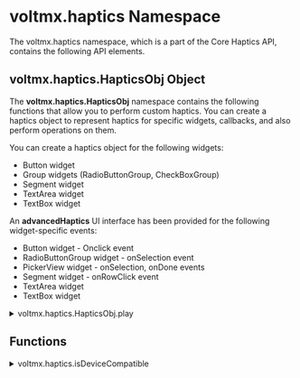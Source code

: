                             


voltmx.haptics Namespace
======================

The voltmx.haptics namespace, which is a part of the Core Haptics API, contains the following API elements.

**voltmx.haptics.HapticsObj** Object
----------------------------------

The **voltmx.haptics.HapticsObj** namespace contains the following functions that allow you to perform custom haptics. You can create a haptics object to represent haptics for specific widgets, callbacks, and also perform operations on them.

You can create a haptics object for the following widgets:

*   Button widget
*   Group widgets (RadioButtonGroup, CheckBoxGroup)
*   Segment widget
*   TextArea widget
*   TextBox widget

An **advancedHaptics** UI interface has been provided for the following widget-specific events:

*   Button widget - Onclick event
*   RadioButtonGroup widget - onSelection event
*   PickerView widget - onSelection, onDone events
*   Segment widget - onRowClick event
*   TextArea widget
*   TextBox widget

<details close markdown="block"><summary>voltmx.haptics.HapticsObj.play</summary>

The voltmx.haptics.HapticsObj.play API generates and performs the customized haptic feedback based on the parameters passed.

### Syntax
```

VoltMX.haptics.HapticsObj.play([Array events](#Array)) ;
```

### Input Parameters

Array events

An array of events containing the following elements:

```

Array events: [{  
    startTime:   
    type:   
    duration:   
    eventParams: [{  
        parameterID:   
        parameterValue;  
    }, ]  
}, ]                
```

  
| Parameter | Description |
| --- | --- |
| startTime \[float\] | The time at which the specified pattern must be started. |
| type \[Constant\] | The type of haptic event to be performed. Haptic events are of the following two types: **voltmx.haptics.HAPTIC\_TYPE\_TRANSIENT**: Transient haptic patterns are brief impulses that occur at a specific point in time. **voltmx.haptics.HAPTIC\_TYPE\_CONTINOUS**: Continuous haptic patterns in the form of longer feedback that occur over a period of time, such as a ringtone vibration,. The maximum time is 30 seconds. |
| duration \[real\] | The time period for which the event lasts. > **_Note:_** The **duration** parameter is only applicable for continuous events. |
| eventParams (optional) | The combination of event parameters determines the character of the haptic event. Event parameters are specified as part of the creation of a hapticEvent, or as part of an event definition in a haptic pattern. |
| parameterID | The parameter ID can be any of the following: **voltmx.haptics.HAPTIC\_INTENSITY**: Specifies the presumed intensity of a haptic event.The range of values for this parameter varies from 0.0 (maximum attenuation) to 1.0 (no attenuation). **voltmx.haptics.HAPTIC\_SHARPNESS**: Depending on the event's signal content, this parameter may map to the frequency, the frequency content (i.e., filtering), or any other signal processing.The range of values for this parameter varies from 0.0 (least sharp) to 1.0 (most sharp). **voltmx.haptics.HAPTIC\_ATTACKTIME**: The point in time when the intensity of a haptic pattern begins increasing. The attack time adjuster for a Continuous event's envelope.The range of values for this parameter varies from 0.0 to 1.0. The default value is 0.0 (shortest attack time). > **_Note:_** Higher values exponentially increase the time.Only few types of events respond to this parameter. **voltmx.haptics.HAPTIC\_DECAYTIME**: The point in time when the intensity of a haptic pattern begins decreasing. The decay time adjuster for a Continuous event's envelope.The range of values for this parameter varies from 0.0 to 1.0. The default value is 0.0 (shortest decay time). > **_Note:_** Higher values exponentially increase the time.Only few types of events respond to this parameter.For envelope decay to take effect, the voltmx.haptics.HAPTIC\_SUSTAINED parameter must be set to 0.0. **voltmx.haptics.HAPTIC\_RELEASETIME**:The point in time when the haptic pattern begins to fade. The release time adjuster for a Continuous event's envelope.The range of values for this parameter varies from 0.0 to 1.0. The default value is 0.0 (shortest release time). > **_Note:_** Higher values exponentially increase the time.Only few types of Continuous events respond to this parameter. **voltmx.haptics.HAPTIC\_SUSTAINED**: A boolean (1.0 or 0.0) that indicates whether a Continuous event sustains for the specified duration (using an Attack/Release envelope) or whether the event ends when its envelope decay segment reaches its minimum (i.e., using an Attack/Decay envelope with no sustain). The default value is 1.0 (sustained, Attack/Release). > **_Note:_** For envelope decay to take effect, the voltmx.haptics.HAPTIC\_SUSTAINED parameter must be set to 0.0. |

### Example

```

var temp = [{  
    "startTime": 0,  
    "type": voltmx.haptics.HAPTIC_TYPE_TRANSIENT,  
    "duration": 3,  
    "eventParams": [{  
        "parameterID": voltmx.haptics.HAPTIC_INTENSITY,  
        "parameterValue": 0.6  
    }, {  
        "parameterID": voltmx.haptics.HAPTIC_SHARPNESS,  
        "parameterValue": 0.2  
    }]  
}];  
var obj = new voltmx.haptics.HapticsObj();  
obj.play(temp);
```

### Return Values

Returns a handle to the haptics object that contains the haptic pattern, for successful.

Returns `null`, for failure.

### Platform Availability

*   iOS

</details>

Functions
---------


<details close markdown="block"><summary>voltmx.haptics.isDeviceCompatible</summary>

The voltmx.haptics.isDeviceCompatible API checks if the device is compatible to use core haptics.

### Syntax

```

voltmx.haptics.isDeviceCompatible()
```


### Input Parameters

None

### Example

```

voltmx.haptics.isDeviceCompatible();
```

### Return Values

Boolean

### Exceptions

None

### Platform Availability

*   iOS

![](resources/prettify/onload.png)
</details>